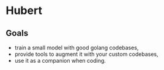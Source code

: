 # Hubert

## Goals

- train a small model with good golang codebases,
- provide tools to augment it with your custom codebases,
- use it as a companion when coding.
